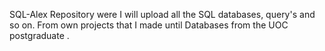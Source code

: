SQL-Alex
Repository were I will upload all the SQL databases, query's and so on. From own projects that I made until Databases from the UOC postgraduate .